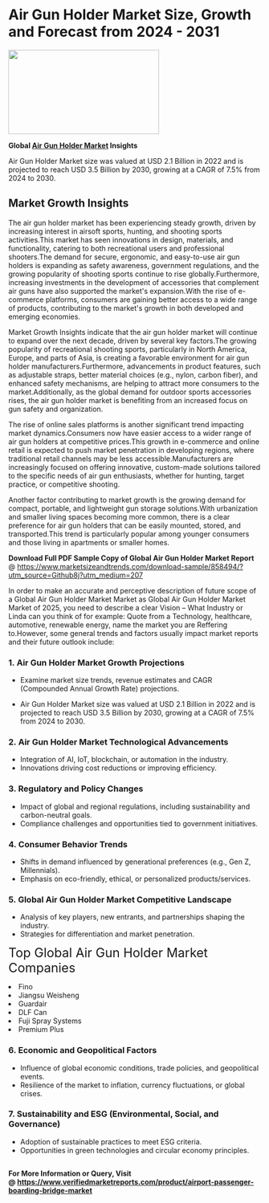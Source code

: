 <H1>Air Gun Holder Market Size, Growth and Forecast from 2024 - 2031</H1><img class="aligncenter size-medium wp-image-584254" src="https://thirdeyenews.in/wp-content/uploads/2024/09/Global-Market-Research-300x168.jpeg" alt="" width="300" height="168" /><p><strong>Global&nbsp;<a href="https://www.marketsizeandtrends.com/download-sample/858494/?utm_source=Github8j?utm_medium=207">Air Gun Holder Market</a> Insights</strong></p><p>Air Gun Holder Market size was valued at USD 2.1 Billion in 2022 and is projected to reach USD 3.5 Billion by 2030, growing at a CAGR of 7.5% from 2024 to 2030.</p><p><h2>Market Growth Insights</h2> <p>The air gun holder market has been experiencing steady growth, driven by increasing interest in airsoft sports, hunting, and shooting sports activities.This market has seen innovations in design, materials, and functionality, catering to both recreational users and professional shooters.The demand for secure, ergonomic, and easy-to-use air gun holders is expanding as safety awareness, government regulations, and the growing popularity of shooting sports continue to rise globally.Furthermore, increasing investments in the development of accessories that complement air guns have also supported the market's expansion.With the rise of e-commerce platforms, consumers are gaining better access to a wide range of products, contributing to the market's growth in both developed and emerging economies.</p> <p>Market Growth Insights indicate that the air gun holder market will continue to expand over the next decade, driven by several key factors.The growing popularity of recreational shooting sports, particularly in North America, Europe, and parts of Asia, is creating a favorable environment for air gun holder manufacturers.Furthermore, advancements in product features, such as adjustable straps, better material choices (e.g., nylon, carbon fiber), and enhanced safety mechanisms, are helping to attract more consumers to the market.Additionally, as the global demand for outdoor sports accessories rises, the air gun holder market is benefiting from an increased focus on gun safety and organization.</p> <p>The rise of online sales platforms is another significant trend impacting market dynamics.Consumers now have easier access to a wider range of air gun holders at competitive prices.This growth in e-commerce and online retail is expected to push market penetration in developing regions, where traditional retail channels may be less accessible.Manufacturers are increasingly focused on offering innovative, custom-made solutions tailored to the specific needs of air gun enthusiasts, whether for hunting, target practice, or competitive shooting.</p> <p>Another factor contributing to market growth is the growing demand for compact, portable, and lightweight gun storage solutions.With urbanization and smaller living spaces becoming more common, there is a clear preference for air gun holders that can be easily mounted, stored, and transported.This trend is particularly popular among younger consumers and those living in apartments or smaller homes.</p> <p><span class=""><strong>Download Full PDF Sample Copy of Global Air Gun Holder Market Report</strong> @ <a href="https://www.marketsizeandtrends.com/download-sample/858494/?utm_source=Github8j?utm_medium=207" target="_blank">https://www.marketsizeandtrends.com/download-sample/858494/?utm_source=Github8j?utm_medium=207</a></span></p><p>In order to make an accurate and perceptive description of future scope of a Global&nbsp;Air Gun Holder Market Market as Global&nbsp;Air Gun Holder Market Market of 2025, you need to describe a clear Vision &ndash; What Industry or Linda can you think of for example: Quote from a Technology, healthcare, automotive, renewable energy, name the market you are Reffering to.However, some general trends and factors usually impact market reports and their future outlook include:</p><h3>1.&nbsp;<strong>Air Gun Holder Market Growth Projections</strong></h3><ul><li>Examine market size trends, revenue estimates and CAGR (Compounded Annual Growth Rate) projections.</li><li><p>Air Gun Holder Market size was valued at USD 2.1 Billion in 2022 and is projected to reach USD 3.5 Billion by 2030, growing at a CAGR of 7.5% from 2024 to 2030.</p></li></ul><h3>2.&nbsp;<strong>Air Gun Holder Market Technological Advancements</strong></h3><ul><li>Integration of AI, IoT, blockchain, or automation in the industry.</li><li>Innovations driving cost reductions or improving efficiency.</li></ul><h3>3.&nbsp;<strong>Regulatory and Policy Changes</strong></h3><ul><li>Impact of global and regional regulations, including sustainability and carbon-neutral goals.</li><li>Compliance challenges and opportunities tied to government initiatives.</li></ul><h3>4.&nbsp;<strong>Consumer Behavior Trends</strong></h3><ul><li>Shifts in demand influenced by generational preferences (e.g., Gen Z, Millennials).</li><li>Emphasis on eco-friendly, ethical, or personalized products/services.</li></ul><h3>5.&nbsp;<strong>Global Air Gun Holder Market Competitive Landscape</strong></h3><ul><li>Analysis of key players, new entrants, and partnerships shaping the industry.</li><li>Strategies for differentiation and market penetration.</li></ul><p data-pm-slice="1 1 []"><span style="color: inherit; font-family: inherit; font-size: 25px;">Top Global Air Gun Holder Market Companies</span></p><div class="" data-test-id=""><p><li>Fino</li><li> Jiangsu Weisheng</li><li> Guardair</li><li> DLF Can</li><li> Fuji Spray Systems</li><li> Premium Plus</li></p></div><h3>6.&nbsp;<strong>Economic and Geopolitical Factors</strong></h3><ul><li>Influence of global economic conditions, trade policies, and geopolitical events.</li><li>Resilience of the market to inflation, currency fluctuations, or global crises.</li></ul><h3>7.&nbsp;<strong>Sustainability and ESG (Environmental, Social, and Governance)</strong></h3><ul><li>Adoption of sustainable practices to meet ESG criteria.</li><li>Opportunities in green technologies and circular economy principles.</li></ul><h2><strong style="font-size: 14px;">For More Information or Query, Visit @&nbsp;</strong><a style="background-color: #ffffff; font-size: 14px;" href="https://www.marketsizeandtrends.com/report/air-gun-holder-market/" target="_blank">https://www.verifiedmarketreports.com/product/airport-passenger-boarding-bridge-market</a></h2>